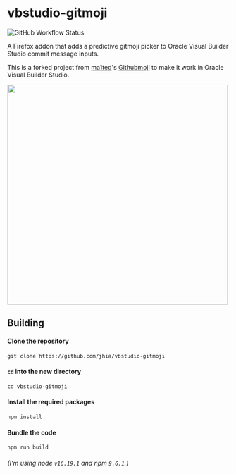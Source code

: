# vbstudio-gitmoji
![GitHub Workflow Status](https://img.shields.io/github/workflow/status/jhia/vbstudio-gitmoji/Node.js%20CI)

A Firefox addon that adds a predictive gitmoji picker to Oracle Visual Builder Studio commit message inputs. 

This is a forked project from [ma1ted](https://github.com/ma1ted)'s [Githubmoji](https://github.com/ma1ted/githubmoji) to make it work in Oracle Visual Builder Studio.

<img src="https://user-images.githubusercontent.com/59726149/183232181-ffce6fde-ac15-47f0-b3cc-5fdfeefaab13.png" width="500rem" />
 
## Building

#### Clone the repository
`git clone https://github.com/jhia/vbstudio-gitmoji`

#### `cd` into the new directory
`cd vbstudio-gitmoji`

#### Install the required packages
`npm install`

#### Bundle the code
`npm run build`

###### (I'm using node `v16.19.1` and npm `9.6.1`.)
